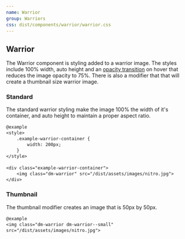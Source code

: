 ```yaml
---
name: Warrior
group: Warriors
css: dist/components/warrior/warrior.css
---
```


## Warrior

The Warrior component is styling added to a warrior image. The styles include 100% width, auto height
and an [opacity transition](/scss-mixins) on hover that reduces the image opacity to 75%. There is 
also a modifier that that will create a thumbnail size warrior image.

### Standard

The standard warrior styling make the image 100% the width of it's container, and auto height to 
maintain a proper aspect ratio.

    @example
    <style>
        .example-warrior-container {
            width: 200px;
        }
    </style>
    
    <div class="example-warrior-container">
        <img class="dm-warrior" src="/dist/assets/images/nitro.jpg">
    </div>
    
    
### Thumbnail

The thumbnail modifier creates an image that is 50px by 50px. 

    @example
    <img class="dm-warrior dm-warrior--small" src="/dist/assets/images/nitro.jpg">